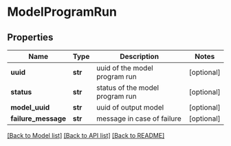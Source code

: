 # ModelProgramRun

## Properties
Name | Type | Description | Notes
------------ | ------------- | ------------- | -------------
**uuid** | **str** | uuid of the model program run | [optional] 
**status** | **str** | status of the model program run | [optional] 
**model_uuid** | **str** | uuid of output model | [optional] 
**failure_message** | **str** | message in case of failure | [optional] 

[[Back to Model list]](../README.md#documentation-for-models) [[Back to API list]](../README.md#documentation-for-api-endpoints) [[Back to README]](../README.md)


